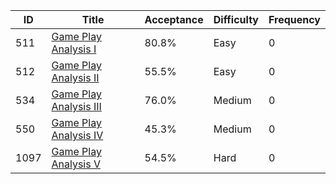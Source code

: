 |ID|Title|Acceptance|Difficulty|Frequency|
|----|-----|----|---|---|
|511|[Game Play Analysis I]( https://leetcode.com/problems/game-play-analysis-i)|80.8%|Easy|0|
|512|[Game Play Analysis II]( https://leetcode.com/problems/game-play-analysis-ii)|55.5%|Easy|0|
|534|[Game Play Analysis III]( https://leetcode.com/problems/game-play-analysis-iii)|76.0%|Medium|0|
|550|[Game Play Analysis IV]( https://leetcode.com/problems/game-play-analysis-iv)|45.3%|Medium|0|
|1097|[Game Play Analysis V]( https://leetcode.com/problems/game-play-analysis-v)|54.5%|Hard|0|
